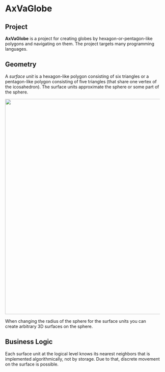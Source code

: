 # AxVaGlobe

## Project

**AxVaGlobe** is a project for creating globes by hexagon-or-pentagon-like polygons and navigating on them. The project targets many programming languages.

## Geometrу

A *surface unit* is a hexagon-like polygon consisting of six triangles or a pentagon-like polygon consisting of five triangles (that share one vertex of the icosahedron). The surface units approximate the sphere or some part of the sphere. 

<img src="https://user-images.githubusercontent.com/85578981/127783633-d5dc5e1b-57e8-426b-ae48-cb57790e715e.png" data-canonical-src="https://user-images.githubusercontent.com/85578981/127783633-d5dc5e1b-57e8-426b-ae48-cb57790e715e.png" width="700"/>

When changing the radius of the sphere for the surface units you can create arbitrary 3D surfaces on the sphere. 

## Business Logic

Each surface unit at the logical level knows its nearest neighbors that is implemented algorithmically, not by storage. Due to that, discrete movement on the surface is possible.
